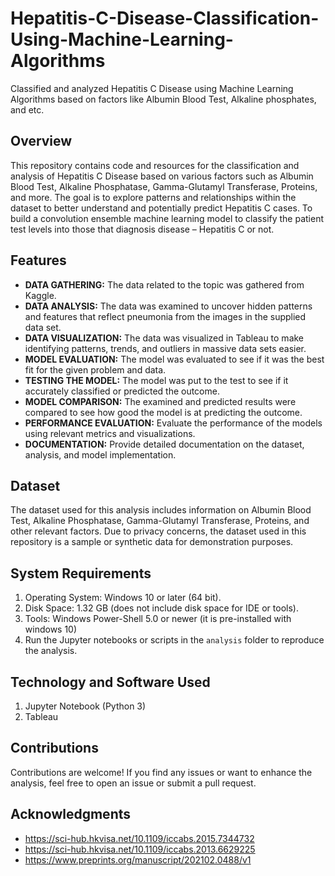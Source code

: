 # Hepatitis-C-Disease-Classification-Using-Machine-Learning-Algorithms
Classified and analyzed Hepatitis C Disease using Machine Learning Algorithms based on factors like Albumin Blood Test, Alkaline phosphates, and etc. 

## Overview
This repository contains code and resources for the classification and analysis of Hepatitis C Disease based on various factors such as Albumin Blood Test, Alkaline Phosphatase, Gamma-Glutamyl Transferase, Proteins, and more. The goal is to explore patterns and relationships within the dataset to better understand and potentially predict Hepatitis C cases. To build a convolution ensemble machine learning model to classify the patient test levels into those that diagnosis disease – Hepatitis C or not.

## Features
- **DATA GATHERING:** The data related to the topic was gathered from Kaggle.
-	**DATA ANALYSIS:**  The data was examined to uncover hidden patterns and features that reflect pneumonia from the images in the supplied data set.
-	**DATA VISUALIZATION:** The data was visualized in Tableau to make identifying patterns, trends, and outliers in massive data sets easier.
-	**MODEL EVALUATION:** The model was evaluated to see if it was the best fit for the given problem and data.
-	**TESTING THE MODEL:** The model was put to the test to see if it accurately classified or predicted the outcome.
-	**MODEL COMPARISON:** The examined and predicted results were compared to see how good the model is at predicting the outcome.
- **PERFORMANCE EVALUATION:** Evaluate the performance of the models using relevant metrics and visualizations.
- **DOCUMENTATION:** Provide detailed documentation on the dataset, analysis, and model implementation.


## Dataset
The dataset used for this analysis includes information on Albumin Blood Test, Alkaline Phosphatase, Gamma-Glutamyl Transferase, Proteins, and other relevant factors. Due to privacy concerns, the dataset used in this repository is a sample or synthetic data for demonstration purposes.

## System Requirements
1. Operating System: Windows 10 or later (64 bit).
2. Disk Space: 1.32 GB (does not include disk space for IDE or tools).
3. Tools: Windows Power-Shell 5.0 or newer (it is pre-installed with windows 10)
4. Run the Jupyter notebooks or scripts in the `analysis` folder to reproduce the analysis.

## Technology and Software Used
1. Jupyter Notebook (Python 3)
2. Tableau

## Contributions
Contributions are welcome! If you find any issues or want to enhance the analysis, feel free to open an issue or submit a pull request.

## Acknowledgments
- https://sci-hub.hkvisa.net/10.1109/iccabs.2015.7344732
- https://sci-hub.hkvisa.net/10.1109/iccabs.2013.6629225
- https://www.preprints.org/manuscript/202102.0488/v1
